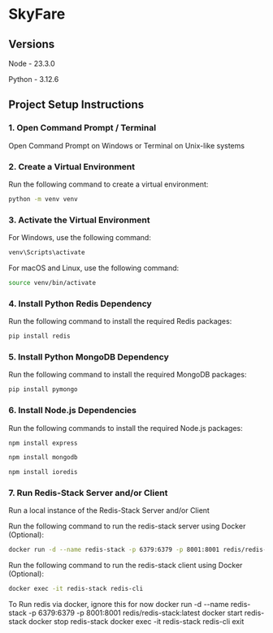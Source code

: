 # SkyFare

## Versions

Node - 23.3.0

Python - 3.12.6

## Project Setup Instructions

### 1. Open Command Prompt / Terminal

Open Command Prompt on Windows or Terminal on Unix-like systems

### 2. Create a Virtual Environment

Run the following command to create a virtual environment:

```bash
python -m venv venv
```

### 3. Activate the Virtual Environment

For Windows, use the following command:

```bash
venv\Scripts\activate
```

For macOS and Linux, use the following command:

```bash
source venv/bin/activate
```

### 4. Install Python Redis Dependency

Run the following command to install the required Redis packages:

```bash
pip install redis
```
### 5. Install Python MongoDB Dependency

Run the following command to install the required MongoDB packages:

```bash
pip install pymongo
```

### 6. Install Node.js Dependencies

Run the following commands to install the required Node.js packages:

```bash
npm install express
```
```bash
npm install mongodb
```
```bash
npm install ioredis
```

### 7. Run Redis-Stack Server and/or Client

Run a local instance of the Redis-Stack Server and/or Client

Run the following command to run the redis-stack server using Docker (Optional):

```bash
docker run -d --name redis-stack -p 6379:6379 -p 8001:8001 redis/redis-stack:latest
```

Run the following command to run the redis-stack client using Docker (Optional):

```bash
docker exec -it redis-stack redis-cli
```

To Run redis via docker, ignore this for now
docker run -d --name redis-stack -p 6379:6379 -p 8001:8001 redis/redis-stack:latest
docker start redis-stack
docker stop redis-stack
docker exec -it redis-stack redis-cli
exit
